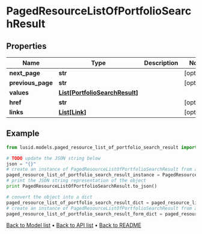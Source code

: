 # PagedResourceListOfPortfolioSearchResult


## Properties
Name | Type | Description | Notes
------------ | ------------- | ------------- | -------------
**next_page** | **str** |  | [optional] 
**previous_page** | **str** |  | [optional] 
**values** | [**List[PortfolioSearchResult]**](PortfolioSearchResult.md) |  | 
**href** | **str** |  | [optional] 
**links** | [**List[Link]**](Link.md) |  | [optional] 

## Example

```python
from lusid.models.paged_resource_list_of_portfolio_search_result import PagedResourceListOfPortfolioSearchResult

# TODO update the JSON string below
json = "{}"
# create an instance of PagedResourceListOfPortfolioSearchResult from a JSON string
paged_resource_list_of_portfolio_search_result_instance = PagedResourceListOfPortfolioSearchResult.from_json(json)
# print the JSON string representation of the object
print PagedResourceListOfPortfolioSearchResult.to_json()

# convert the object into a dict
paged_resource_list_of_portfolio_search_result_dict = paged_resource_list_of_portfolio_search_result_instance.to_dict()
# create an instance of PagedResourceListOfPortfolioSearchResult from a dict
paged_resource_list_of_portfolio_search_result_form_dict = paged_resource_list_of_portfolio_search_result.from_dict(paged_resource_list_of_portfolio_search_result_dict)
```
[Back to Model list](../README.md#documentation-for-models) &#8226; [Back to API list](../README.md#documentation-for-api-endpoints) &#8226; [Back to README](../README.md)


